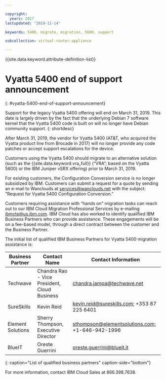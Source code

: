 ```yaml
---

copyright:
  years: 2017
lastupdated: "2019-11-14"

keywords: 5400, migrate, migration, 5600, support

subcollection: virtual-router-appliance

---
```


{{site.data.keyword.attribute-definition-list}}

# Vyatta 5400 end of support announcement
{: #vyatta-5400-end-of-support-announcement}

Support for the legacy Vyatta 5400 offering will end on March 31, 2019. This date is largely driven by the fact that the underlying Debian 7 software kernel that the Vyatta 5400 code is built on will no longer have Debian community support.
{: shortdesc}

After March 31, 2019, the vendor for Vyatta 5400 (AT&T, who acquired the Vyatta product line from Brocade in 2017) will no longer provide any code patches or accept support escalations for the device.

Customers using the Vyatta 5400 should migrate to an alternative solution (such as the {{site.data.keyword.vra_full}} (“VRA”; based on the Vyatta 5600) or the IBM Juniper vSRX offering) prior to March 31, 2019.   

For existing customers, the Configuration Conversion service is no longer subsidized by IBM. Customers can submit a request for a quote by sending an e-mail to Wanclouds at services@wanclouds.net with the subject: "Request for Vyatta 5400 Configuration Conversion."

Customers requiring assistance with “hands on” migration tasks can reach out to our IBM Cloud Migration Professional Services by e-mailing ibmcte@us.ibm.com. IBM Cloud has also worked to identify qualified IBM Business Partners who can provide assistance. These engagements will be on a fee-based model, through a direct contract between the customer and the Business Partner.

The initial list of qualified IBM Business Partners for Vyatta 5400 migration assistance is:

| Business Partner | Contact Name | Contact Information |
| ------------- | ------------- | ------------- |
| Techwave | Chandra Rao - Vice President, Cloud Business | chandra.jampa@techwave.net |
| SureSkills | Kevin Reid | kevin.reid@sureskills.com; +353 87 225 6401 |
| Element Solutions | Sherry Thompson, Executive Director | sthompson@elementsolutions.com; +1-646-942-1996 |
| BlueIT | Oreste Guerrini | oreste.guerrini@blueit.it |
{: caption="List of qualified business partners" caption-side="bottom"}

For more information, contact IBM Cloud Sales at 866.398.7638.
